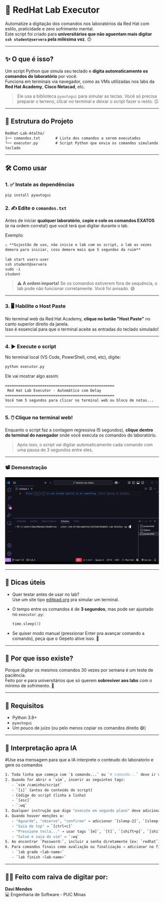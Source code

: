 # 🚀 RedHat Lab Executor

Automatize a digitação dos comandos nos laboratórios da Red Hat com estilo, praticidade e zero sofrimento mental.  
Este script foi criado para **universitários que não aguentam mais digitar `ssh student@servera` pela milésima vez**. 🙃

---

## ✨ O que é isso?

Um script Python que simula seu teclado e **digita automaticamente os comandos do laboratório** por você.  
Funciona em terminais via navegador, como as VMs utilizadas nos labs da **Red Hat Academy**, **Cisco Netacad**, etc.

> Ele usa a biblioteca `pyautogui` para simular as teclas. Você só precisa preparar o terreno, clicar no terminal e deixar o script fazer o resto. 😉

---

## 📁 Estrutura do Projeto

```
RedHat-Lab-Atalho/
├── comandos.txt       # Lista dos comandos a serem executados
└── executor.py        # Script Python que envia os comandos simulando teclado
```

---

## 🛠️ Como usar

### 1. ✅ Instale as dependências
```bash
pip install pyautogui
```

### 2. ✍️ Edite o `comandos.txt`

Antes de iniciar **qualquer laboratório**, **copie e cole os comandos EXATOS** (e na ordem correta!) que você terá que digitar durante o lab.

Exemplo:
```
⚠️ **Sujestão de uso, não inicie o lab com os script, o lab as vezes demora para iniciar, coso demore mais que 5 segundos da ruim**

lab start users-user
ssh student@servera
sudo -i
student
```



> ⚠️ **A ordem importa!** Se os comandos estiverem fora de sequência, o lab pode não funcionar corretamente. Você foi avisado. 😅

---

### 3. 🖥️ Habilite o Host Paste

No terminal web da Red Hat Academy, **clique no botão "Host Paste"** no canto superior direito da janela.  
Isso é essencial para que o terminal aceite as entradas do teclado simulado!

---

### 4. ▶️ Execute o script

No terminal local (VS Code, PowerShell, cmd, etc), digite:

```bash
python executor.py
```

Ele vai mostrar algo assim:

```
==================================================
 Red Hat Lab Executor - Automático com Delay 
==================================================
Você tem 5 segundos para clicar no terminal web ou bloco de notas...
```

---

### 5. 🖱️ Clique no terminal web!

Enquanto o script faz a contagem regressiva (5 segundos), **clique dentro do terminal do navegador** onde você executa os comandos do laboratório.

> Após isso, o script vai digitar automaticamente cada comando com uma pausa de 3 segundos entre eles.

---

### 📽️ Demonstração

![Demo GIF](img/exemplo.gif)

---

## 📌 Dicas úteis

- Quer testar antes de usar no lab?  
  Use um site tipo [editpad.org](https://editpad.org) pra simular um terminal.

- O tempo entre os comandos é de **3 segundos**, mas pode ser ajustado no `executor.py`:
  ```python
  time.sleep(3)
  ```

- Se quiser modo manual (pressionar Enter pra avançar comando a comando), peça que o Gepeto ative isso. 🤖

---

## 🧠 Por que isso existe?

Porque digitar os mesmos comandos 30 vezes por semana é um teste de paciência.  
Feito por e para universitários que só querem **sobreviver aos labs** com o mínimo de sofrimento. 🧃

---

## 👾 Requisitos

- Python 3.8+
- `pyautogui`
- Um pouco de juízo (ou pelo menos copiar os comandos direito 😅)

---

## 🤖 Interpretação apra IA

#Use esa mensagem para que a IA interprete o conteudo do laboratorio e gere os comandos

```bash
1. Toda linha que começa com `$ comando...` ou `# comando...` deve ir direto como linha no txt.
2. Quando for abrir o `vim`, inserir as seguintes tags:
   - `vim /caminho/script`
   - `[i]` (antes do conteúdo do script)
   - Código do script (linha a linha)
   - `[esc]`
   - `:wq`
3. Qualquer instrução que diga "execute em segundo plano" deve adicionar `&` ao final.
4. Quando houver menções a:
   - "Aguarde", "observe", "confirme" → adicionar `[sleep-2]`, `[sleep-5]`, ou `[sleep-10]` conforme o tempo
   - "Saia do top" → `[ctrl+c]`
   - "Pressione tecla..." → usar tags `[m]`, `[t]`, `[shift+p]`, `[shift+w]`, etc.
   - "Salve e saia do vim" → `:wq`
5. Ao encontrar `Password:`, incluir a senha diretamente (ex: `redhat`) na próxima linha.
6. Para comandos finais como avaliação ou finalização → adicionar no fim:
   - `lab grade <lab-name>`
   - `lab finish <lab-name>`
```


---

## 🙋‍♂️ Feito com raiva de digitar por:  
**Davi Mendes**  
💻 Engenharia de Software - PUC Minas
